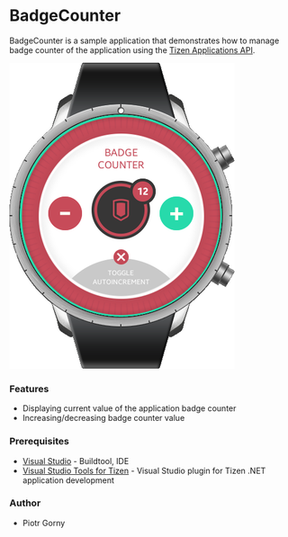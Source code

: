 # BadgeCounter
BadgeCounter is a sample application that demonstrates how to manage badge counter of the application using the [Tizen Applications API](https://samsung.github.io/TizenFX/stable/api/Tizen.Applications.Badge.html).

![Application screen](./Screenshots/main_screen.png)

### Features
* Displaying current value of the application badge counter
* Increasing/decreasing badge counter value

### Prerequisites
* [Visual Studio](https://www.visualstudio.com/) - Buildtool, IDE
* [Visual Studio Tools for Tizen](https://docs.tizen.org/application/vstools/install) - Visual Studio plugin for Tizen .NET application development

### Author
* Piotr Gorny
